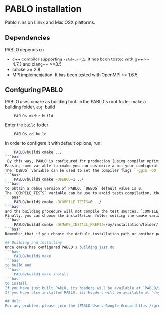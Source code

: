 # PABLO installation

Pablo runs on Linux and Mac OSX platforms.

## Dependencies
PABLO depends on
* c++ compiler supporting `-std=c++11`. It has been tested with g++ >= 4.7.3 and clang++ >=3.5
* cmake >= 2.8
* MPI implementation. It has been tested with OpenMPI >= 1.6.5. 

## Confguring PABLO
PABLO uses cmake as building tool.
In the PABLO's root folder make a building folder, e.g. build
```bash
	PABLO$ mkdir build
```
Enter the `build` folder
```bash
	PABLO$ cd build
```
 In order to configure it with default options, run:
```bash
	PABLO/build$ cmake ../
```bash
 By this way, PABLO is configured for production (using compiler optimization flags, `-O3`) and the tests in `PABLO/test/` will be compiled and successively available at `PABLO/build/test/`; moreover, the default installation folder is `/usr/local/`.
Passing some variable to cmake you can customize a bit your configuration.
The `DEBUG` variable can be used to set the compiler flags `-ggdb -O0 -fmessage-length=0-ggdb -O0 -fmessage-length=0`, then you can call
```bash
	PABLO/build$ cmake -DDEBUG=1 ../	
```bash
to obtain a debug version of PABLO. `DEBUG` default value is 0.
The `COMPILE_TESTS` variable can be use to avoid tests compilation, then
```bash
	PABLO/build$ cmake -DCOMPILE_TESTS=0 ../	
```bash
and the building procedure will not compile the test sources. `COMPILE_TESTS` default value is 1.
Finally, you can choose the installation folder setting the cmake variable `CMAKE_INSTALL_PREFIX`
```bash
	PABLO/build$ cmake -DCMAKE_INSTALL_PREFIX=/my/installation/folder/ ../	
```bash
Remember that if you choose the default installation path or another path without write permission you will need administration privileges to install PABLO in.

## Building and Installing
Once cmake has configured PABLO's building just do
```bash
	PABLO/build$ make	
```bash
to build and
```bash
	PABLO/build$ make install	
```bash
to install.
If you have just built PABLO, its headers will be available at `PABLO/include/` folder and a static library `libPABLO.a` will be available at `PABLO/build/lib/` folder.
If you have also installed PABLO, its headers will be available at `/my/installation/folder/PABLO/include/` folder and a static library `libPABLO.a` will be available at `/my/installation/folder/lib/` folder.

## Help
For any problem, please join the [PABLO Users Google Group](https://groups.google.com/forum/#!forum/pablo-users) and post your requests.